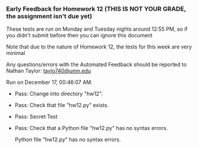 ### Early Feedback for Homework 12 (THIS IS NOT YOUR GRADE, the assignment isn't due yet)

These tests are run on Monday and Tuesday nights around 12:55 PM, so if you didn't submit before then you can ignore this document

Note that due to the nature of Homework 12, the tests for this week are very minimal

Any questions/errors with the Automated Feedback should be reported to Nathan Taylor: taylo740@umn.edu

Run on December 17, 00:46:07 AM.

+ Pass: Change into directory "hw12".

+ Pass: Check that file "hw12.py" exists.

+ Pass: Secret Test

+ Pass: Check that a Python file "hw12.py" has no syntax errors.

    Python file "hw12.py" has no syntax errors.



